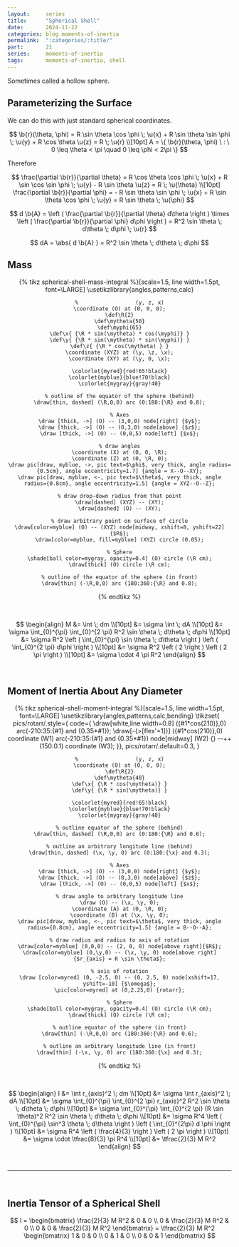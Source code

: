 ```yaml
---
layout:     series
title:      "Spherical Shell"
date:       2024-11-22
categories: blog moments-of-inertia
permalink:  ":categories/:title/"
part:       21
series:     moments-of-inertia
tags:       moments-of-inertia, shell
---
```


Sometimes called a hollow sphere.

## Parameterizing the Surface

We can do this with just standard spherical coordinates.

$$
\b{r}(\theta, \phi) = R \sin \theta \cos \phi \; \u{x} + R \sin \theta \sin \phi \; \u{y} + R \cos \theta \u{z} = R \; \u{r} \\[10pt]
A = \{ \b{r}(\theta, \phi) \ : \ 0 \leq \theta < \pi \quad 0 \leq \phi < 2\pi \}
$$

Therefore

$$
\frac{\partial \b{r}}{\partial \theta} = R \cos \theta \cos \phi \; \u{x} + R \sin \cos \sin \phi \; \u{y} - R \sin \theta \u{z} = R \; \u{\theta}
\\[10pt]
\frac{\partial \b{r}}{\partial \phi} = - R \sin \theta \sin \phi \; \u{x} + R \sin \theta \cos \phi \; \u{y} = R \sin \theta \; \u{\phi}
$$

$$
d \b{A} = \left ( \frac{\partial \b{r}}{\partial \theta} d\theta \right ) \times \left ( \frac{\partial \b{r}}{\partial \phi} d\phi \right ) = R^2 \sin \theta \; d\theta \; d\phi \; \u{r}
$$

$$
dA = \abs{ d \b{A} } = R^2 \sin \theta \; d\theta \; d\phi
$$

## Mass

<center>
{% tikz spherical-shell-mass-integral %}[scale=1.5, line width=1.5pt, font=\LARGE]
    \usetikzlibrary{angles,patterns,calc}

    %                  (y, z, x)
    \coordinate (O) at (0, 0, 0);
    \def\R{2}
    \def\mytheta{50}
    \def\myphi{65}
    \def\x{ {\R * sin(\mytheta) * cos(\myphi)} }
    \def\y{ {\R * sin(\mytheta) * sin(\myphi)} }
    \def\z{ {\R * cos(\mytheta) } }
    \coordinate (XYZ) at (\y, \z, \x);
    \coordinate (XY) at (\y, 0, \x);

    \colorlet{myred}{red!65!black}
    \colorlet{myblue}{blue!70!black}
    \colorlet{mygray}{gray!40}

    % outline of the equator of the sphere (behind)
    \draw[thin, dashed] (\R,0,0) arc (0:180:{\R} and 0.8);

    % Axes
    \draw [thick, ->] (O) -- (3,0,0) node[right] {$y$};
    \draw [thick, ->] (O) -- (0,3,0) node[above] {$z$};
    \draw [thick, ->] (O) -- (0,0,5) node[left] {$x$};

    % draw angles
    \coordinate (X) at (0, 0, \R);
    \coordinate (Z) at (0, \R, 0);
    \draw pic[draw, myblue, ->, pic text=$\phi$, very thick, angle radius={0.5cm}, angle eccentricity=1.7] {angle = X--O--XY};
    \draw pic[draw, myblue, <-, pic text=$\theta$, very thick, angle radius={0.8cm}, angle eccentricity=1.5] {angle = XYZ--O--Z};

    % draw drop-down radius from that point
    \draw[dashed] (XYZ) -- (XY);
    \draw[dashed] (O) -- (XY);

    % draw arbitrary point on surface of circle
    \draw[color=myblue] (O) -- (XYZ) node[midway, xshift=8, yshift=22] {$R$};
    \draw[color=myblue, fill=myblue] (XYZ) circle (0.05);

    % Sphere
    \shade[ball color=mygray, opacity=0.4] (O) circle (\R cm);
    \draw[thick] (O) circle (\R cm);

    % outline of the equator of the sphere (in front)
    \draw[thin] (-\R,0,0) arc (180:360:{\R} and 0.8);

{% endtikz %}
</center>

<br>

$$
\begin{align}
    M &= \int \; dm \\[10pt]
    &= \sigma \int \; dA \\[10pt]
    &= \sigma \int_{0}^{\pi} \int_{0}^{2 \pi} R^2 \sin \theta \; d\theta \; d\phi \\[10pt]
    &= \sigma R^2 \left ( \int_{0}^{\pi} \sin \theta \; d\theta \right ) \left ( \int_{0}^{2 \pi} d\phi \right ) \\[10pt]
    &= \sigma R^2 \left ( 2 \right ) \left ( 2 \pi \right ) \\[10pt]
    &= \sigma \cdot 4 \pi R^2
\end{align}
$$

<br>

## Moment of Inertia About Any Diameter

<center>
{% tikz spherical-shell-moment-integral %}[scale=1.5, line width=1.5pt, font=\LARGE]
    \usetikzlibrary{angles,patterns,calc,bending}
    \tikzset{
        pics/rotarr/.style={
            code={
            \draw[white,line width=0.8] ({#1*cos(210)},0) arc(-210:35:{#1} and {0.35*#1});
            \draw[-{>[flex'=1]}] ({#1*cos(210)},0) coordinate (W1) arc(-210:35:{#1} and {0.35*#1})
                node[midway] (W2) {} --++ (150:0.1) coordinate (W3);
        }},
        pics/rotarr/.default=0.3,
    }

    %                  (y, z, x)
    \coordinate (O) at (0, 0, 0);
    \def\R{2}
    \def\mytheta{40}
    \def\x{ {\R * cos(\mytheta)} }
    \def\y{ {\R * sin(\mytheta)} }

    \colorlet{myred}{red!65!black}
    \colorlet{myblue}{blue!70!black}
    \colorlet{mygray}{gray!40}

    % outline equator of the sphere (behind)
    \draw[thin, dashed] (\R,0,0) arc (0:180:{\R} and 0.6);

    % outline an arbitrary longitude line (behind)
    \draw[thin, dashed] (\x, \y, 0) arc (0:180:{\x} and 0.3);

    % Axes
    \draw [thick, ->] (O) -- (3,0,0) node[right] {$y$};
    \draw [thick, ->] (O) -- (0,3,0) node[above] {$z$};
    \draw [thick, ->] (O) -- (0,0,5) node[left] {$x$};

    % draw angle to arbitrary longitude line
    \draw (O) -- (\x, \y, 0);
    \coordinate (A) at (0, \R, 0);
    \coordinate (B) at (\x, \y, 0);
    \draw pic[draw, myblue, <-, pic text=$\theta$, very thick, angle radius={0.8cm}, angle eccentricity=1.5] {angle = B--O--A};

    % draw radius and radius to axis of rotation
    \draw[color=myblue] (0,0,0) -- (2, 0, 0) node[above right]{$R$};
    \draw[color=myblue] (0,\y,0) -- (\x, \y, 0) node[above right]{$r_{axis} = R \sin \theta$};

    % axis of rotation
    \draw [color=myred] (0, -2.5, 0) -- (0, 2.5, 0) node[xshift=17, yshift=-10] {$\omega$};
    \pic[color=myred] at (0,2.25,0) {rotarr};

    % Sphere
    \shade[ball color=mygray, opacity=0.4] (O) circle (\R cm);
    \draw[thick] (O) circle (\R cm);

    % outline equator of the sphere (in front)
    \draw[thin] (-\R,0,0) arc (180:360:{\R} and 0.6);
    
    % outline an arbitrary longitude line (in front)
    \draw[thin] (-\x, \y, 0) arc (180:360:{\x} and 0.3);

{% endtikz %}
</center>

<br>

$$
\begin{align}
    I &= \int r_{axis}^2 \; dm \\[10pt]
    &= \sigma \int r_{axis}^2 \; dA \\[10pt]
    &= \sigma \int_{0}^{\pi} \int_{0}^{2 \pi} r_{axis}^2 R^2 \sin \theta \; d\theta \; d\phi \\[10pt]
    &= \sigma \int_{0}^{\pi} \int_{0}^{2 \pi} (R \sin \theta)^2 R^2 \sin \theta \; d\theta \; d\phi \\[10pt]
    &= \sigma R^4 \left ( \int_{0}^{\pi} \sin^3 \theta \; d\theta \right ) \left ( \int_{0}^{2\pi} d \phi \right ) \\[10pt]
    &= \sigma R^4 \left ( \frac{4}{3} \right ) \left ( 2 \pi \right ) \\[10pt]
    &= \sigma \cdot \tfrac{8}{3} \pi R^4 \\[10pt]
    &= \tfrac{2}{3} M R^2
\end{align}
$$


<br>

---

<br>

## Inertia Tensor of a Spherical Shell

$$
I = \begin{bmatrix}
    \frac{2}{3} M R^2 & 0 & 0 \\
    0  & \frac{2}{3} M R^2 & 0 \\
    0  & 0 & \frac{2}{3} M R^2
\end{bmatrix}
= \tfrac{2}{3} M R^2 \begin{bmatrix}
    1 & 0 & 0 \\
    0  & 1 & 0 \\
    0  & 0 & 1
\end{bmatrix}
$$